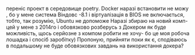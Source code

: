 переніс проект в середовище  poetry.
Docker наразі встановити не можу , бо у мене система Віндовс -8.1 і віртуалізація в BIOS не включається, тобто, так розумію, Ubuntu не допоможе
Наразі збираю на новий комп- цей у мене з 2014го  і обовязково розберусь з Докером як буде можливість, щось серйозне з компом робити не хочу- бо це моя робоча лошадка і спосіб заробітку)
Пропоную, прийняти поки як є, сподіваюсь в подальшому не буде обовязкових завдань на використання докера?
